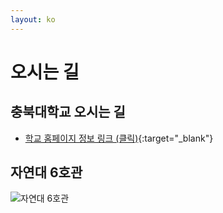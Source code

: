 ```yaml
---
layout: ko
---
```


# 오시는 길 

## 충북대학교 오시는 길 
- [학교 홈페이지 정보 링크 (클릭)](https://www.chungbuk.ac.kr/www/contents.do?key=643){:target="_blank"}


## 자연대 6호관 
<img src="/assets/tobldg6.png" alt="자연대 6호관" />

